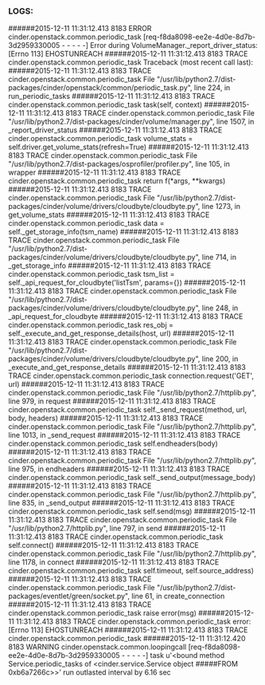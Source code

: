 ### LOGS:

######2015-12-11 11:31:12.413 8183 ERROR cinder.openstack.common.periodic_task [req-f8da8098-ee2e-4d0e-8d7b-3d2959330005 - - - - -] Error during VolumeManager._report_driver_status: [Errno 113] EHOSTUNREACH
######2015-12-11 11:31:12.413 8183 TRACE cinder.openstack.common.periodic_task Traceback (most recent call last):
######2015-12-11 11:31:12.413 8183 TRACE cinder.openstack.common.periodic_task   File "/usr/lib/python2.7/dist-packages/cinder/openstack/common/periodic_task.py", line 224, in run_periodic_tasks
######2015-12-11 11:31:12.413 8183 TRACE cinder.openstack.common.periodic_task     task(self, context)
######2015-12-11 11:31:12.413 8183 TRACE cinder.openstack.common.periodic_task   File "/usr/lib/python2.7/dist-packages/cinder/volume/manager.py", line 1507, in _report_driver_status
######2015-12-11 11:31:12.413 8183 TRACE cinder.openstack.common.periodic_task     volume_stats = self.driver.get_volume_stats(refresh=True)
######2015-12-11 11:31:12.413 8183 TRACE cinder.openstack.common.periodic_task   File "/usr/lib/python2.7/dist-packages/osprofiler/profiler.py", line 105, in wrapper
######2015-12-11 11:31:12.413 8183 TRACE cinder.openstack.common.periodic_task     return f(*args, **kwargs)
######2015-12-11 11:31:12.413 8183 TRACE cinder.openstack.common.periodic_task   File "/usr/lib/python2.7/dist-packages/cinder/volume/drivers/cloudbyte/cloudbyte.py", line 1273, in get_volume_stats
######2015-12-11 11:31:12.413 8183 TRACE cinder.openstack.common.periodic_task     data = self._get_storage_info(tsm_name)
######2015-12-11 11:31:12.413 8183 TRACE cinder.openstack.common.periodic_task   File "/usr/lib/python2.7/dist-packages/cinder/volume/drivers/cloudbyte/cloudbyte.py", line 714, in _get_storage_info
######2015-12-11 11:31:12.413 8183 TRACE cinder.openstack.common.periodic_task     tsm_list = self._api_request_for_cloudbyte('listTsm', params={})
######2015-12-11 11:31:12.413 8183 TRACE cinder.openstack.common.periodic_task   File "/usr/lib/python2.7/dist-packages/cinder/volume/drivers/cloudbyte/cloudbyte.py", line 248, in _api_request_for_cloudbyte
######2015-12-11 11:31:12.413 8183 TRACE cinder.openstack.common.periodic_task     res_obj = self._execute_and_get_response_details(host, url)
######2015-12-11 11:31:12.413 8183 TRACE cinder.openstack.common.periodic_task   File "/usr/lib/python2.7/dist-packages/cinder/volume/drivers/cloudbyte/cloudbyte.py", line 200, in _execute_and_get_response_details
######2015-12-11 11:31:12.413 8183 TRACE cinder.openstack.common.periodic_task     connection.request('GET', url)
######2015-12-11 11:31:12.413 8183 TRACE cinder.openstack.common.periodic_task   File "/usr/lib/python2.7/httplib.py", line 979, in request
######2015-12-11 11:31:12.413 8183 TRACE cinder.openstack.common.periodic_task     self._send_request(method, url, body, headers)
######2015-12-11 11:31:12.413 8183 TRACE cinder.openstack.common.periodic_task   File "/usr/lib/python2.7/httplib.py", line 1013, in _send_request
######2015-12-11 11:31:12.413 8183 TRACE cinder.openstack.common.periodic_task     self.endheaders(body)
######2015-12-11 11:31:12.413 8183 TRACE cinder.openstack.common.periodic_task   File "/usr/lib/python2.7/httplib.py", line 975, in endheaders
######2015-12-11 11:31:12.413 8183 TRACE cinder.openstack.common.periodic_task     self._send_output(message_body)
######2015-12-11 11:31:12.413 8183 TRACE cinder.openstack.common.periodic_task   File "/usr/lib/python2.7/httplib.py", line 835, in _send_output
######2015-12-11 11:31:12.413 8183 TRACE cinder.openstack.common.periodic_task     self.send(msg)
######2015-12-11 11:31:12.413 8183 TRACE cinder.openstack.common.periodic_task   File "/usr/lib/python2.7/httplib.py", line 797, in send
######2015-12-11 11:31:12.413 8183 TRACE cinder.openstack.common.periodic_task     self.connect()
######2015-12-11 11:31:12.413 8183 TRACE cinder.openstack.common.periodic_task   File "/usr/lib/python2.7/httplib.py", line 1178, in connect
######2015-12-11 11:31:12.413 8183 TRACE cinder.openstack.common.periodic_task     self.timeout, self.source_address)
######2015-12-11 11:31:12.413 8183 TRACE cinder.openstack.common.periodic_task   File "/usr/lib/python2.7/dist-packages/eventlet/green/socket.py", line 61, in create_connection
######2015-12-11 11:31:12.413 8183 TRACE cinder.openstack.common.periodic_task     raise error(msg)
######2015-12-11 11:31:12.413 8183 TRACE cinder.openstack.common.periodic_task error: [Errno 113] EHOSTUNREACH
######2015-12-11 11:31:12.413 8183 TRACE cinder.openstack.common.periodic_task
######2015-12-11 11:31:12.420 8183 WARNING cinder.openstack.common.loopingcall [req-f8da8098-ee2e-4d0e-8d7b-3d2959330005 - - - - -] task u'<bound method Service.periodic_tasks of <cinder.service.Service object #####FROM 0xb6a7266c>>' run outlasted interval by 6.16 sec
